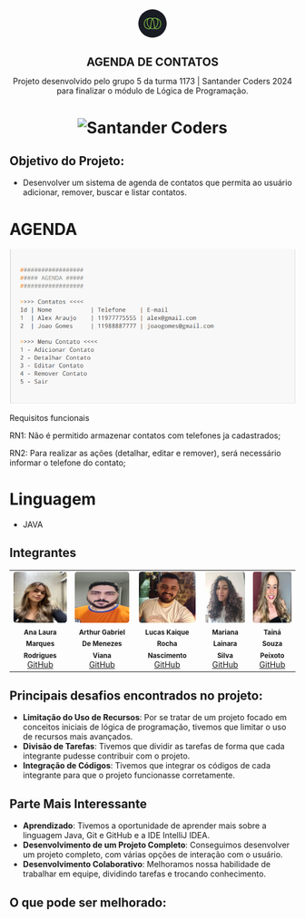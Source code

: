 <div align="center">
  <img alt="Ada" style="border-radius: 50%; width: 50px;" src="FotosIntegrantes/Ada.png">
  <h1 style="font-size: 20px;"><b>AGENDA DE CONTATOS</b></h1>
</div>

<div align="center">
Projeto desenvolvido pelo grupo 5 da turma 1173 | Santander Coders 2024 para finalizar o módulo de Lógica de Programação.
</div>

<h1 align="center">
  <img alt="Santander Coders" src="https://ada-strapi-production.s3.sa-east-1.amazonaws.com/Thumb_Meta_20_f25502065b.png" width="500" height="300">
</h1>

## Objetivo do Projeto:
+ Desenvolver um sistema de agenda de contatos que permita ao usuário adicionar, remover, buscar e listar contatos.
  
# AGENDA 

<img alt="" src="FotosIntegrantes/Agenda.png">

<p>Requisitos funcionais</p>
<p>RN1: Não é permitido armazenar contatos com telefones ja cadastrados;</p>
<p> RN2: Para realizar as ações (detalhar, editar e remover), será necessário informar o telefone do contato; </p>

# Linguagem
+ JAVA

## Integrantes

<table align="center">
  <tr>
    <td align="center">
      <img style="border-radius: 5%;" src="FotosIntegrantes/LauraFoto.jpeg" height="90px" width="100px;" alt=""/><br />
      <sub><b>Ana Laura Marques Rodrigues</b></sub><br />
      <a href="https://github.com/lauluah" target="_blank">GitHub</a>
    </td>
    <td align="center">
      <img style="border-radius: 5%;" src="FotosIntegrantes/Arthur.jpeg"  height="90px" width="100px;" alt=""/><br />
      <sub><b>Arthur Gabriel De Menezes Viana</b></sub><br />
      <a href="https://github.com/arthurgmv" target="_blank">GitHub</a>
    </td>
    <td align="center">
      <img style="border-radius: 5%;" src="FotosIntegrantes/Lucas.jpeg" height="90px" width="100px;" alt=""/><br />
      <sub><b>Lucas Kaique Rocha Nascimento</b></sub><br />
      <a href="https://github.com/LucasKaique131" target="_blank">GitHub</a>
    </td>
    <td align="center">
      <img style="border-radius: 5%;" src="FotosIntegrantes/Mariana.jpeg"  height="90px" width="100px;" alt=""/><br />
      <sub><b>Mariana Lainara Silva</b></sub><br />
      <a href="https://github.com/la1ni" target="_blank">GitHub</a>
    </td>
    <td align="center">
      <img style="border-radius: 5%;" src="FotosIntegrantes/Taina.jpeg"  height="90px" width="100px;" alt=""/><br />
      <sub><b>Tainá Souza Peixoto</b></sub><br />
      <a href="https://github.com/peixotots" target="_blank">GitHub</a>
    </td>
  </tr>
</table>

## Principais desafios encontrados no projeto:
- **Limitação do Uso de Recursos**: Por se tratar de um projeto focado em conceitos iniciais de lógica de programação, tivemos que limitar o uso de recursos mais avançados.
- **Divisão de Tarefas**: Tivemos que dividir as tarefas de forma que cada integrante pudesse contribuir com o projeto.
- **Integração de Códigos**: Tivemos que integrar os códigos de cada integrante para que o projeto funcionasse corretamente.

## Parte Mais Interessante
- **Aprendizado**: Tivemos a oportunidade de aprender mais sobre a linguagem Java, Git e GitHub e a IDE IntelliJ IDEA.
- **Desenvolvimento de um Projeto Completo**: Conseguimos desenvolver um projeto completo, com várias opções de interação com o usuário.
- **Desenvolvimento Colaborativo**: Melhoramos nossa habilidade de trabalhar em equipe, dividindo tarefas e trocando conhecimento.

## O que pode ser melhorado:


